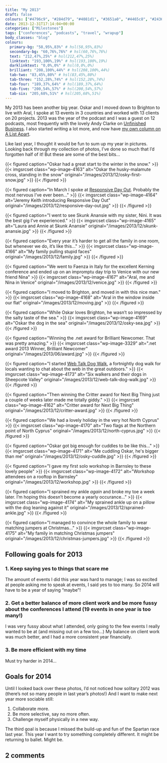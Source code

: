 ```yaml
---
title: "My 2013"
draft: false
colours: ["#4796c9", "#284d79", "#4081d1", "#3651a0", "#4465c8", "#24366b", "#4ca0d7"]
date: 2013-12-31T17:14:04+00:00
categories: ["Milestones"]
tags: ["conferences", "podcasts", "travel", "wrapup"]
body_classes: "blog"
colours:
  primary-bg: "58,95%,83%" # hsl(58,95%,83%)
  secondary-bg: "60,76%,76%" # hsl(60,76%,76%)
  text: "212,47%,25%" # hsl(212,47%,25%)
  linktext: "193,100%,19%" # hsl(193,100%,19%)
  darklinktext: "0,0%,0%" # hsl(0,0%,0%)
  brilliant: "208,100%,44%" # hsl(208,100%,44%)
  tab-two: "83,45%,80%" # hsl(83,45%,80%)
  tab-three: "152,28%,74%" # hsl(152,28%,74%)
  tab-four: "189,37%,64%" # hsl(189,37%,64%)
  tab-five: "200,54%,57%" # hsl(200,54%,57%)
  tab-six: "205,68%,51%" # hsl(205,68%,51%)
---
```


My 2013 has been another big year. Oskar and I moved down to Brighton to live with Aral, I spoke at 13 events in 3 countries and worked with 13 clients on 20 projects. 2013 was the year of the podcast and I was a guest on 12 podcasts, most frequently with the lovely Andy Clarke on [Unfinished Business](http://unfinished.bz). I also started writing a lot more, and now have [my own column on A List Apart](http://alistapart.com/author/laurakalbag).

Like last year, I thought it would be fun to sum up my year in pictures. Looking back through my collection of photos, I’ve done so much that I’d forgotten half of it! But these are some of the best bits…

{{< figured caption="Oskar had a great start to the winter in the snow." >}}
  {{< imgsrcset class="wp-image-4163" alt="Oskar the husky-malamute cross, standing in the snow" original="/images/2013/12/osky-first-snow.jpg" >}}
{{< /figured >}}

{{< figured caption="In March I spoke at [Responsive Day Out](http://responsiveconf.com). Probably the most nervous I’ve ever been…" >}}
  {{< imgsrcset class="wp-image-4164" alt="Jeremy Keith introducing Responsive Day Out" original="/images/2013/12/responsive-day-out.jpg" >}}
{{< /figured >}}

{{< figured caption="I went to see Skunk Anansie with my sister, Nini. It was the best gig I’ve experienced." >}}
  {{< imgsrcset class="wp-image-4165" alt="Laura and Annie at Skunk Anansie" original="/images/2013/12/skunk-anansie.jpg" >}}
{{< /figured >}}

{{< figured caption="Every year it’s harder to get all the family in one room, but whenever we do, it’s like this…" >}}
  {{< imgsrcset class="wp-image-4166" alt="My family pulling stupid faces" original="/images/2013/12/family.jpg" >}}
{{< /figured >}}

{{< figured caption="We went to Faenza in Italy for the excellent Kerning conference and ended up on an impromptu day trip to Venice with our new friend Nina" >}}
  {{< imgsrcset class="wp-image-4167" alt="Aral, me and Nina in Venice" original="/images/2013/12/venice.jpg" >}}
{{< /figured >}}

{{< figured caption="I moved to Brighton, and moved in with this nice man." >}}
  {{< imgsrcset class="wp-image-4168" alt="Aral in the window inside our flat" original="/images/2013/12/moving.jpg" >}}
{{< /figured >}}

{{< figured caption="While Oskar loves Brighton, he wasn’t so impressed by the salty taste of the sea." >}}
  {{< imgsrcset class="wp-image-4169" alt="Oskar the dog in the sea" original="/images/2013/12/osky-sea.jpg" >}}
{{< /figured >}}

{{< figured caption="Winning the .net award for Brilliant Newcomer. That was pretty amazing." >}}
  {{< imgsrcset class="wp-image-3329" alt=".net award 2013 Winner, Brilliant Newcomer" original="/images/2013/06/award.jpg" >}}
{{< /figured >}}

{{< figured caption="I started [Web Talk Dog Walk](http://webtalkdogwalk.in/brighton), a fortnightly dog walk for locals wanting to chat about the web in the great outdoors." >}}
  {{< imgsrcset class="wp-image-4173" alt="Six walkers and their dogs in Sheepcote Valley" original="/images/2013/12/web-talk-dog-walk.jpg" >}}
{{< /figured >}}

{{< figured caption="Then winning the Critter award for Next Big Thing just a couple of weeks later made me totally giddy." >}}
  {{< imgsrcset class="wp-image-4162" alt="Critter award for Next Big Thing" original="/images/2013/12/critter-award.jpg" >}}
{{< /figured >}}

{{< figured caption="We had a lovely holiday in the very hot North Cyprus" >}}
  {{< imgsrcset class="wp-image-4170" alt="Two flags at the Northern point of North Cyprus" original="/images/2013/12/north-cyprus.jpg" >}}
{{< /figured >}}

{{< figured caption="Oskar got big enough for cuddles to be like this…" >}}
  {{< imgsrcset class="wp-image-4171" alt="Me cuddling Oskar, he's bigger than me" original="/images/2013/12/osky-cuddle.jpg" >}}
{{< /figured >}}

{{< figured caption="I gave my first solo workshop in Barnsley to these lovely people" >}}
  {{< imgsrcset class="wp-image-4172" alt="Workshop attendees on a rooftop in Barnsley" original="/images/2013/12/workshop.jpg" >}}
{{< /figured >}}

{{< figured caption="I sprained my ankle *again* and broke my toe a week later. I’m hoping this doesn’t become a yearly occurance…" >}}
  {{< imgsrcset class="wp-image-4174" alt="My sprained ankle up on a pillow with the dog leaning against it" original="/images/2013/12/sprained-ankle.jpg" >}}
{{< /figured >}}

{{< figured caption="I managed to convince the whole family to wear matching jumpers at Christmas…" >}}
  {{< imgsrcset class="wp-image-4175" alt="My family in matching Christmas jumpers" original="/images/2013/12/christmas-jumpers.jpg" >}}
{{< /figured >}}

## Following goals for 2013

### 1. Keep saying yes to things that scare me

The amount of events I did this year was hard to manage; I was so excited at people asking me to speak at events, I said yes to too many. So 2014 will have to be a year of saying “maybe”!

### 2. Get a better balance of more client work and be more fussy about the conferences I attend (19 events in one year is too many!)

I was very fussy about what I attended, only going to the few events I really wanted to be at (and missing out on a few too…) My balance on client work was much better, and I had a more consistent year financially.

### 3. Be more efficient with my time

Must try harder in 2014…

## Goals for 2014

Until I looked back over these photos, I’d not noticed how solitary 2012 was (there’s not so many people in last year’s photos!) And I want to make next year more sociable still:

1. Collaborate more.
2. Be more selective, say no more often.
3. Challenge myself physically in a new way.

The third goal is because I missed the build-up and fun of the Spartan race last year. This year I want to try something completely different. It might be returning to ballet. Might be.

## 2 comments

<ol class="commentlist">
			</ol>
